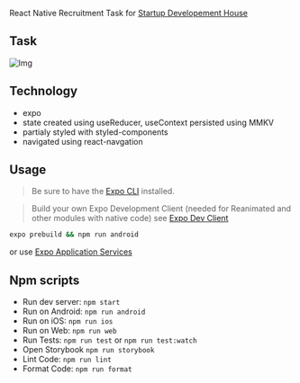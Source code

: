React Native Recruitment Task for [Startup Developement House](https://start-up.house/en)

## Task

![Img](https://github.com/net-runner/rn-startup-dev/blob/main/task.PNG)

## Technology

- expo
- state created using useReducer, useContext persisted using MMKV
- partialy styled with styled-components
- navigated using react-navgation

## Usage

> Be sure to have the [Expo CLI](https://docs.expo.io/workflow/expo-cli/) installed.

> Build your own Expo Development Client (needed for Reanimated and other modules with native code)
> see [Expo Dev Client](https://docs.expo.dev/development/getting-started/)

```bash
expo prebuild && npm run android
```
or use [Expo Application Services](https://docs.expo.dev/eas/)


## Npm scripts

- Run dev server: `npm start`
- Run on Android: `npm run android`
- Run on iOS: `npm run ios`
- Run on Web: `npm run web`
- Run Tests: `npm run test` or `npm run test:watch`
- Open Storybook `npm run storybook`
- Lint Code: `npm run lint`
- Format Code: `npm run format`


